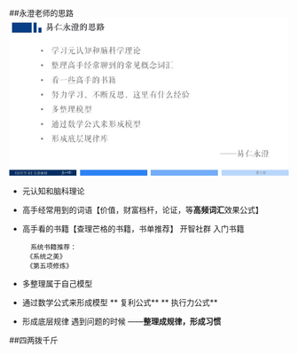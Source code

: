 ##永澄老师的思路
![](./_image/ffede91b000ab4fb7f82ecbab8a7e15a.jpg)
 - 元认知和脑科理论
 - 高手经常用到的词语【价值，财富档杆，论证，等**高频词汇**效果公式】
 - 高手看的书籍【查理芒格的书籍，书单推荐】
开智社群 入门书籍

         系统书籍推荐：
        《系统之美》
        《第五项修炼》
 - 多整理属于自己模型
 - 通过数学公式来形成模型
** 复利公式**
** 执行力公式**
 - 形成底层规律 遇到问题的时候 ——**整理成规律，形成习惯**

##四两拨千斤




